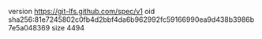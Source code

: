 version https://git-lfs.github.com/spec/v1
oid sha256:81e7245802c0fb4d2bbf4da6b962992fc59166990ea9d438b3986b7e5a048369
size 4494

